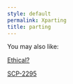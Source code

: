 ```yaml
---
style: default
permalink: Xparting
title: parting
---
```

You may also like:

[Ethical?](http://scp-wiki.net/ethical)

[SCP-2295](http://scp-wiki.net/scp-2295)
